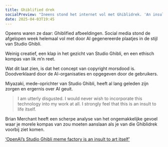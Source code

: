 ```yaml
---
title: Ghiblified drek
socialPreview: "Ineens stond het internet vol met Ghiblidrek. 'An insult to life itself.'" 
date: 2025-04-03T19:45
---
```


Opeens waren ze daar: Ghiblified afbeeldingen. Social media stond de afgelopen week helemaal vol met door AI gegenereerde plaatjes in de stijl van Studio Ghibli.

Weinig creatief, een klap in het gezicht van Studio Ghibli, en een ethisch kompas van lik m’n reet.

Wat dit laat zien, is dat het concept van copyright morsdood is. Doodverklaard door de AI-organisaties en opgegeven door de gebruikers.

Miyazaki, mede-oprichter van Studio Ghibli, heeft al lang geleden zijn zorgen en ergernis over AI geuit.

> I am utterly disgusted. I would never wish to incorporate this technology into my work at all. I strongly feel that this is an insult to life itself.

Brian Merchant heeft een scherpe analyse van het ongemakkelijke gevoel waar je morele kompas van zou moeten aanslaan als je van die Ghiblidrek voorbij ziet komen.

[‘OpenAI’s Studio Ghibli meme factory is an insult to art itself’](https://www.bloodinthemachine.com/p/openais-studio-ghibli-meme-factory)